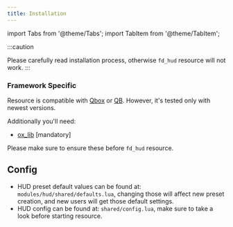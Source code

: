 ```yaml
---
title: Installation
---
```


import Tabs from '@theme/Tabs';
import TabItem from '@theme/TabItem';

:::caution

Please carefully read installation process, otherwise `fd_hud` resource will not work.
:::

### Framework Specific

<Tabs>
<TabItem value="qbcore" label="QB/QBOX" default>

Resource is compatible with [Qbox](https://github.com/Qbox-project/qbx_core) or [QB](https://github.com/qbcore-framework). However, it's tested only with newest versions.

Additionally you'll need:

- [ox_lib](https://github.com/overextended/ox_lib/releases) [mandatory]

Please make sure to ensure these before `fd_hud` resource.
</TabItem>
</Tabs>

## Config

- HUD preset default values can be found at: `modules/hud/shared/defaults.lua`, changing those will affect new preset creation, and new users will get those default settings.
- HUD config can be found at: `shared/config.lua`, make sure to take a look before starting resource.
